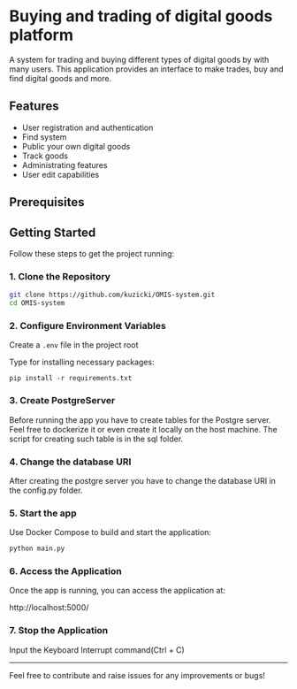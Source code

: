 # Buying and trading of digital goods platform

A system for trading and buying different types of digital goods by with many users. This application provides an interface to make trades, buy and find digital goods and more.

## Features

- User registration and authentication
- Find system
- Public your own digital goods
- Track goods
- Administrating features
- User edit capabilities

## Prerequisites

## Getting Started

Follow these steps to get the project running:

### 1. Clone the Repository

```bash
git clone https://github.com/kuzicki/OMIS-system.git
cd OMIS-system
```

### 2. Configure Environment Variables

Create a `.env` file in the project root

Type for installing necessary packages:
```
pip install -r requirements.txt
```

### 3. Create PostgreServer
Before running the app you have to create tables for the Postgre server.
Feel free to dockerize it or even create it locally on the host machine.
The script for creating such table is in the sql folder.

### 4. Change the database URI
After creating the postgre server you have to change the database URI in the config.py folder.

### 5. Start the app

Use Docker Compose to build and start the application:

```python
python main.py
```

### 6. Access the Application

Once the app is running, you can access the application at:

http://localhost:5000/

### 7. Stop the Application

Input the Keyboard Interrupt command(Ctrl + C)

---

Feel free to contribute and raise issues for any improvements or bugs!
